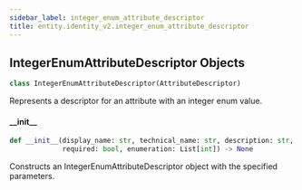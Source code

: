 ```yaml
---
sidebar_label: integer_enum_attribute_descriptor
title: entity.identity_v2.integer_enum_attribute_descriptor
---
```


## IntegerEnumAttributeDescriptor Objects

```python
class IntegerEnumAttributeDescriptor(AttributeDescriptor)
```

Represents a descriptor for an attribute with an integer enum value.

#### \_\_init\_\_

```python
def __init__(display_name: str, technical_name: str, description: str,
             required: bool, enumeration: List[int]) -> None
```

Constructs an IntegerEnumAttributeDescriptor object with the specified parameters.


